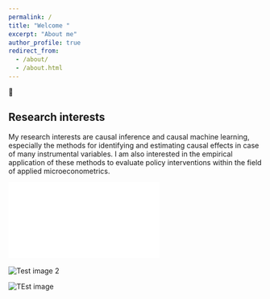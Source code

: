 ```yaml
---
permalink: /
title: "Welcome "
excerpt: "About me"
author_profile: true
redirect_from: 
  - /about/
  - /about.html
---
```


👋

Research interests
------
My research interests are causal inference and causal machine learning, especially the methods for identifying and estimating causal effects in case of many instrumental variables. I am also interested in the empirical application of these methods to evaluate policy interventions within the field of applied microeconometrics.

![Test image](/files/CV_Nadja_vantHoff.pdf)

![Test image 2](/images/mstile-150x150.png)

![TEst image](/images/foo-bar-identity.jpg)
